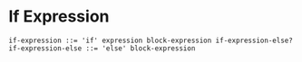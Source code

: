 # If Expression

```ebnf
if-expression ::= 'if' expression block-expression if-expression-else?
if-expression-else ::= 'else' block-expression
```
